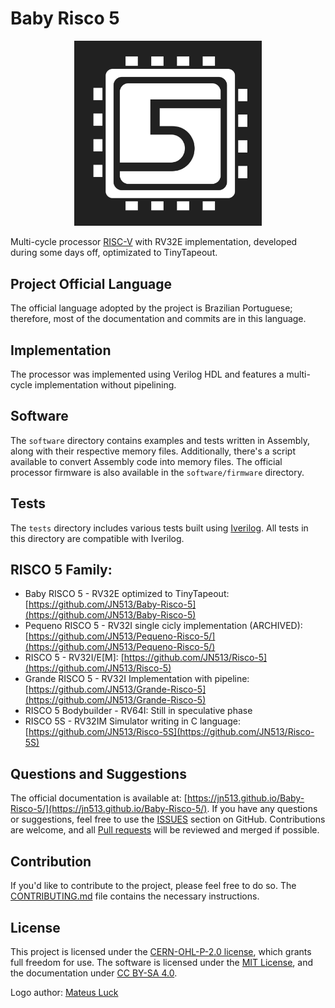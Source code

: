 # Baby Risco 5

<p align="center">
<img src="docs/imgs/risco5.jpeg" alt="Processor logo" width="300px">
</p>

Multi-cycle processor [RISC-V](https://riscv.org/) with RV32E implementation, developed during some days off, optimizated to TinyTapeout.

## Project Official Language

The official language adopted by the project is Brazilian Portuguese; therefore, most of the documentation and commits are in this language.

## Implementation

The processor was implemented using Verilog HDL and features a multi-cycle implementation without pipelining.

## Software

The `software` directory contains examples and tests written in Assembly, along with their respective memory files. Additionally, there's a script available to convert Assembly code into memory files. The official processor firmware is also available in the `software/firmware` directory.

## Tests

The `tests` directory includes various tests built using [Iverilog](https://steveicarus.github.io/iverilog/). All tests in this directory are compatible with Iverilog.

## RISCO 5 Family:

- Baby RISCO 5 - RV32E optimized to TinyTapeout: [https://github.com/JN513/Baby-Risco-5](https://github.com/JN513/Baby-Risco-5)
- Pequeno RISCO 5 - RV32I single cicly implementation (ARCHIVED): [https://github.com/JN513/Pequeno-Risco-5/](https://github.com/JN513/Pequeno-Risco-5/)
- RISCO 5 - RV32I/E[M]: [https://github.com/JN513/Risco-5](https://github.com/JN513/Risco-5)
- Grande RISCO 5 - RV32I Implementation with pipeline: [https://github.com/JN513/Grande-Risco-5](https://github.com/JN513/Grande-Risco-5)
- RISCO 5 Bodybuilder - RV64I: Still in speculative phase
- RISCO 5S - RV32IM Simulator writing in C language: [https://github.com/JN513/Risco-5S](https://github.com/JN513/Risco-5S)

## Questions and Suggestions

The official documentation is available at: [https://jn513.github.io/Baby-Risco-5/](https://jn513.github.io/Baby-Risco-5/). If you have any questions or suggestions, feel free to use the [ISSUES](https://github.com/JN513/Baby-Risco-5/issues) section on GitHub. Contributions are welcome, and all [Pull requests](https://github.com/JN513/Baby-Risco-5/pulls) will be reviewed and merged if possible.

## Contribution

If you'd like to contribute to the project, please feel free to do so. The [CONTRIBUTING.md](https://github.com/JN513/Baby-Risco-5/blob/main/CONTRIBUTING.md) file contains the necessary instructions.

## License

This project is licensed under the [CERN-OHL-P-2.0 license](https://github.com/JN513/Baby-Risco-5/blob/main/LICENSE), which grants full freedom for use. The software is licensed under the [MIT License](https://github.com/JN513/Baby-Risco-5/blob/main/LICENSE-MIT), and the documentation under [CC BY-SA 4.0](https://github.com/JN513/Baby-Risco-5/blob/main/LICENSE-CC).

Logo author: [Mateus Luck](https://www.instagram.com/mateusluck/)
